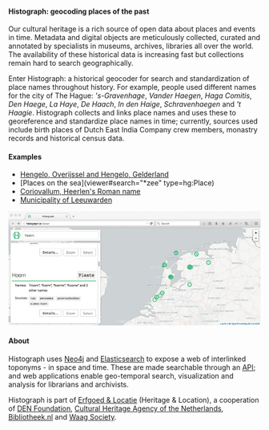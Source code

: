 ---
---

#### Histograph: geocoding places of the past

Our cultural heritage is a rich source of open data about places and events in time. Metadata and digital objects are meticulously collected, curated and annotated by specialists in  museums, archives, libraries all over the world. The availability of these historical data is increasing fast but collections remain hard to search geographically.

Enter Histograph: a historical geocoder for search and standardization of place names throughout history. For example, people used different names for the city of The Hague: _'s-Gravenhage_, _Vander Haegen_, _Haga Comitis_, _Den Haege_, _La Haye_, _De Haach_, _In den Haige_, _Schravenhaegen_ and _'t Haagie_. Histograph collects and links place names and uses these to georeference and standardize place names in time; currently, sources used include birth places of Dutch East India Company crew members, monastry records and historical census data.

#### Examples

- [Hengelo, Overijssel and Hengelo, Gelderland](viewer#search=hengelo)
- [Places on the sea](viewer#search="*zee" type=hg:Place)
- [Coriovallum, Heerlen's Roman name](viewer#search=coriovallum)
- [Municipality of Leeuwarden](viewer#search=leeuwarden%20type=hg:Municipality)

[![](images/screenshot.jpg)](viewer#search=hoorn)

#### About

Histograph uses [Neo4j](http://neo4j.com/) and [Elasticsearch](https://www.elastic.co/products/elasticsearch) to expose a web of interlinked toponyms - in space and time. These are made searchable through an [API](http://api.histograph.io); and web applications enable geo-temporal search, visualization and analysis for librarians and archivists.

Histograph is part of [Erfgoed & Locatie](http://erfgoedenlocatie.nl/) (Heritage & Location), a cooperation of [DEN Foundation](http://www.den.nl/english), [Cultural Heritage Agency of the Netherlands](http://www.culturalheritageagency.nl/en), [Bibliotheek.nl](http://bibliotheek.nl/) and [Waag Society](http://waag.org/en).